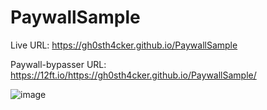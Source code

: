 # PaywallSample

Live URL:
https://gh0sth4cker.github.io/PaywallSample

Paywall-bypasser URL:
https://12ft.io/https://gh0sth4cker.github.io/PaywallSample/

![image](https://github.com/GH0STH4CKER/PaywallSample/assets/62290930/7ffeaf40-403c-44e2-b5a9-df7661b7973b)


